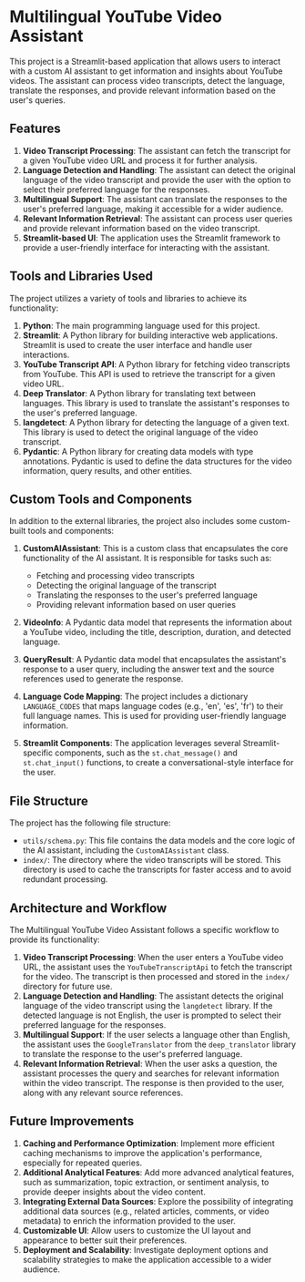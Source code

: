 # Multilingual YouTube Video Assistant

This project is a Streamlit-based application that allows users to interact with a custom AI assistant to get information and insights about YouTube videos. The assistant can process video transcripts, detect the language, translate the responses, and provide relevant information based on the user's queries.

## Features

1. **Video Transcript Processing**: The assistant can fetch the transcript for a given YouTube video URL and process it for further analysis.
2. **Language Detection and Handling**: The assistant can detect the original language of the video transcript and provide the user with the option to select their preferred language for the responses.
3. **Multilingual Support**: The assistant can translate the responses to the user's preferred language, making it accessible for a wider audience.
4. **Relevant Information Retrieval**: The assistant can process user queries and provide relevant information based on the video transcript.
5. **Streamlit-based UI**: The application uses the Streamlit framework to provide a user-friendly interface for interacting with the assistant.

## Tools and Libraries Used

The project utilizes a variety of tools and libraries to achieve its functionality:

1. **Python**: The main programming language used for this project.
2. **Streamlit**: A Python library for building interactive web applications. Streamlit is used to create the user interface and handle user interactions.
3. **YouTube Transcript API**: A Python library for fetching video transcripts from YouTube. This API is used to retrieve the transcript for a given video URL.
4. **Deep Translator**: A Python library for translating text between languages. This library is used to translate the assistant's responses to the user's preferred language.
5. **langdetect**: A Python library for detecting the language of a given text. This library is used to detect the original language of the video transcript.
6. **Pydantic**: A Python library for creating data models with type annotations. Pydantic is used to define the data structures for the video information, query results, and other entities.

## Custom Tools and Components

In addition to the external libraries, the project also includes some custom-built tools and components:

1. **CustomAIAssistant**: This is a custom class that encapsulates the core functionality of the AI assistant. It is responsible for tasks such as:
   - Fetching and processing video transcripts
   - Detecting the original language of the transcript
   - Translating the responses to the user's preferred language
   - Providing relevant information based on user queries

2. **VideoInfo**: A Pydantic data model that represents the information about a YouTube video, including the title, description, duration, and detected language.

3. **QueryResult**: A Pydantic data model that encapsulates the assistant's response to a user query, including the answer text and the source references used to generate the response.

4. **Language Code Mapping**: The project includes a dictionary `LANGUAGE_CODES` that maps language codes (e.g., 'en', 'es', 'fr') to their full language names. This is used for providing user-friendly language information.

5. **Streamlit Components**: The application leverages several Streamlit-specific components, such as the `st.chat_message()` and `st.chat_input()` functions, to create a conversational-style interface for the user.

## File Structure

The project has the following file structure:

- `utils/schema.py`: This file contains the data models and the core logic of the AI assistant, including the `CustomAIAssistant` class.
- `index/`: The directory where the video transcripts will be stored. This directory is used to cache the transcripts for faster access and to avoid redundant processing.

## Architecture and Workflow

The Multilingual YouTube Video Assistant follows a specific workflow to provide its functionality:

1. **Video Transcript Processing**: When the user enters a YouTube video URL, the assistant uses the `YouTubeTranscriptApi` to fetch the transcript for the video. The transcript is then processed and stored in the `index/` directory for future use.
2. **Language Detection and Handling**: The assistant detects the original language of the video transcript using the `langdetect` library. If the detected language is not English, the user is prompted to select their preferred language for the responses.
3. **Multilingual Support**: If the user selects a language other than English, the assistant uses the `GoogleTranslator` from the `deep_translator` library to translate the response to the user's preferred language.
4. **Relevant Information Retrieval**: When the user asks a question, the assistant processes the query and searches for relevant information within the video transcript. The response is then provided to the user, along with any relevant source references.

## Future Improvements

1. **Caching and Performance Optimization**: Implement more efficient caching mechanisms to improve the application's performance, especially for repeated queries.
2. **Additional Analytical Features**: Add more advanced analytical features, such as summarization, topic extraction, or sentiment analysis, to provide deeper insights about the video content.
3. **Integrating External Data Sources**: Explore the possibility of integrating additional data sources (e.g., related articles, comments, or video metadata) to enrich the information provided to the user.
4. **Customizable UI**: Allow users to customize the UI layout and appearance to better suit their preferences.
5. **Deployment and Scalability**: Investigate deployment options and scalability strategies to make the application accessible to a wider audience.